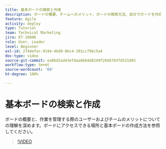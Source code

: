 ```yaml
---
title: 基本ボードの検索と作成
description: ボードの概要、チームへのメリット、ボードの検索方法、自分でボードを作成する方法について説明します。
feature: Agile
activity: deploy
type: Tutorial
team: Technical Marketing
jira: KT-10806
role: User, Leader
level: Beginner
exl-id: 2744efec-9194-4bd9-8bc4-391cc796c5a4
doc-type: video
source-git-commit: ea0bd2ad43efdaa6b84d8249f2848783fd531d93
workflow-type: tm+mt
source-wordcount: '69'
ht-degree: 100%

---
```


# 基本ボードの検索と作成

ボードの概要と、作業を管理する際のユーザーおよびチームのメリットについての理解を深めます。ボードにアクセスできる場所と基本ボードの作成方法を参照してください。

>[!VIDEO](https://video.tv.adobe.com/v/346548/?quality=12&learn=on)
